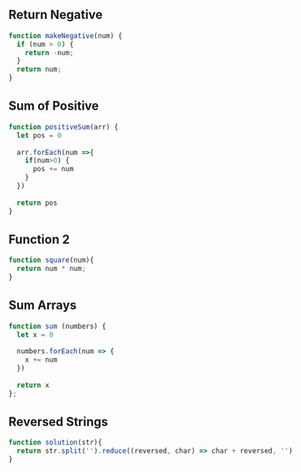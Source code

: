 ## Return Negative

```js
function makeNegative(num) {
  if (num > 0) {
    return -num;
  }
  return num;
}
```

## Sum of Positive

```js
function positiveSum(arr) {
  let pos = 0
  
  arr.forEach(num =>{
    if(num>0) {
      pos += num
    }
  })
  
  return pos
}
```

## Function 2

```js
function square(num){
  return num * num;
}
```

## Sum Arrays

```js
function sum (numbers) {
  let x = 0
  
  numbers.forEach(num => {
    x += num
  })
  
  return x
};
```

## Reversed Strings

```js
function solution(str){
  return str.split('').reduce((reversed, char) => char + reversed, '')
}
```
